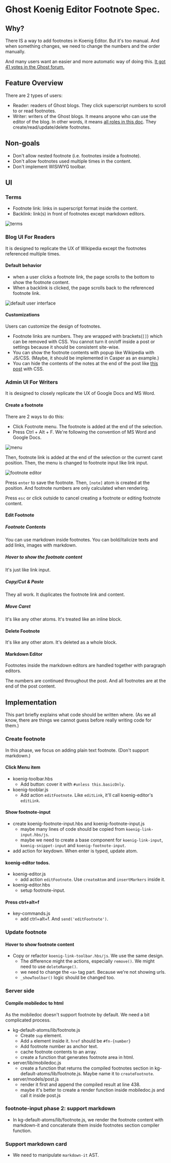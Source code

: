 # Ghost Koenig Editor Footnote Spec.

## Why?

There IS a way to add footnotes in Koenig Editor. But it's too manual. And when something changes, we need to change the numbers and the order manually.

And many users want an easier and more automatic way of doing this. [It got 41 votes in the Ghost forum.](https://forum.ghost.org/t/footnote-support-in-editor/1521)

## Feature Overview

There are 2 types of users:

* Reader: readers of Ghost blogs. They click superscript numbers to scroll to or read footnotes.
* Writer: writers of the Ghost blogs. It means anyone who can use the editor of the blog. In other words, it means [all roles in this doc](https://ghost.org/faq/managing-your-team/). They create/read/update/delete footnotes.

## Non-goals

* Don't allow nested footnote (i.e. footnotes inside a footnote).
* Don't allow footnotes used multiple times in the content.
* Don't implement WISIWYG toolbar.

## UI

### Terms

* Footnote link: links in superscript format inside the content. 
* Backlink: link(s) in front of footnotes except markdown editors.

![terms](https://github.com/sainthkh/sainthkh/raw/master/docs/ghost-footnote/images/terms.png)

### Blog UI For Readers

It is designed to replicate the UX of Wikipedia except the footnotes referenced multiple times.

#### Default behavior

* when a user clicks a footnote link, the page scrolls to the bottom to show the footnote content. 
* When a backlink is clicked, the page scrolls back to the referenced footnote link. 

![default user interface](https://github.com/sainthkh/sainthkh/raw/master/docs/ghost-footnote/images/default-user-interface.png)

#### Customizations

Users can customize the design of footnotes.

* Footnote links are numbers. They are wrapped with brackets(`[]`) which can be removed with CSS. You cannot turn it on/off inside a post or settings because it should be consistent site-wise.
* You can show the footnote contents with popup like Wikipedia with JS/CSS. (Maybe, it should be implemented in Casper as an example.)
* You can hide the contents of the notes at the end of the post like [this post](https://what-if.xkcd.com/153/) with CSS.


### Admin UI For Writers

It is designed to closely replicate the UX of Google Docs and MS Word. 

#### Create a footnote

There are 2 ways to do this:

* Click Footnote menu. The footnote is added at the end of the selection.
* Press Ctrl + Alt + F. We're following the convention of MS Word and Google Docs.

![menu](https://github.com/sainthkh/sainthkh/raw/master/docs/ghost-footnote/images/footnote-menu.png)

Then, footnote link is added at the end of the selection or the current caret position. Then, the menu is changed to footnote input like link input. 

![footnote editor](https://github.com/sainthkh/sainthkh/raw/master/docs/ghost-footnote/images/new-footnote-editor.png)

Press `enter` to save the footnote. Then, `[note]` atom is created at the position. And footnote numbers are only calculated when rendering. 

Press `esc` or click outside to cancel creating a footnote or editing footnote content. 

#### Edit Footnote

##### Footnote Contents

You can use markdown inside footnotes. You can bold/italicize texts and add links, images with markdown.

##### Hover to show the footnote content

It's just like link input.

##### Copy/Cut & Paste

They all work. It duplicates the footnote link and content. 

##### Move Caret

It's like any other atoms. It's treated like an inline block.

#### Delete Footnote

It's like any other atom. It's deleted as a whole block. 

#### Markdown Editor

Footnotes inside the markdown editors are handled together with paragraph editors. 

The numbers are continued throughout the post. And all footnotes are at the end of the post content. 


## Implementation

This part briefly explains what code should be written where. (As we all know, there are things we cannot guess before really writing code for them.)

### Create footnote

In this phase, we focus on adding plain text footnote. (Don't support markdown.)

#### Click Menu item

* koenig-toolbar.hbs
  - Add button: cover it with `#unless this.basicOnly`.
* koenig-tooblar.js
  - Add action `editFootnote`. Like `editLink`, it'll call koenig-editor's `editLink`.

#### Show footnote-input

* create koenig-footnote-input.hbs and koenig-footnote-input.js
  - maybe many lines of code should be copied from `koenig-link-input.hbs/js`. 
  - maybe we need to create a base component for `koenig-link-input`, `koenig-snippet-input` and `koenig-footnote-input`.
* add action for keydown. When enter is typed, update atom.

#### koenig-editor todos.

* koenig-editor.js
  - add action `editFootnote`. Use `createAtom` and `insertMarkers` inside it.
* koenig-editor.hbs
  - setup footnote-input.

#### Press ctrl+alt+f

* key-commands.js
  - add ctrl+alt+f. And `send('editFootnote')`.

### Update footnote

#### Hover to show footnote content

* Copy or refactor `koenig-link-toolbar.hbs/js`. We use the same design.
  - The difference might the actions, especially `remove()`. We might need to use `deleteRange()`.
  - we need to change the `<a>` tag part. Because we're not showing urls. 
  - `_showToolbar()` logic should be changed too.

### Server side

#### Compile mobiledoc to html

As the mobiledoc doesn't support footnote by default. We need a bit complicated process.

* kg-default-atoms/lib/footnote.js
  - Create `sup` element. 
  - Add `a` element inside it. `href` should be `#fn-{number}`
  - Add footnote number as anchor text. 
  - cache footnote contents to an array.
  - create a function that generates footnote area in html.
* server/lib/mobiledoc.js
  - create a function that returns the compiled footnotes section in kg-default-atoms/lib/footnote.js. Maybe name it to `createFootnote`.
* server/models/post.js
  - render it first and append the compiled result at line 438.
  - maybe it's better to create a render function inside mobiledoc.js and call it inside post.js

### footnote-input phase 2: support markdown

* In kg-default-atoms/lib/footnote.js, we render the footnote content with markdown-it and concatenate them inside footnotes section compiler function.

### Support markdown card

* We need to manipulate `markdown-it` AST. 

